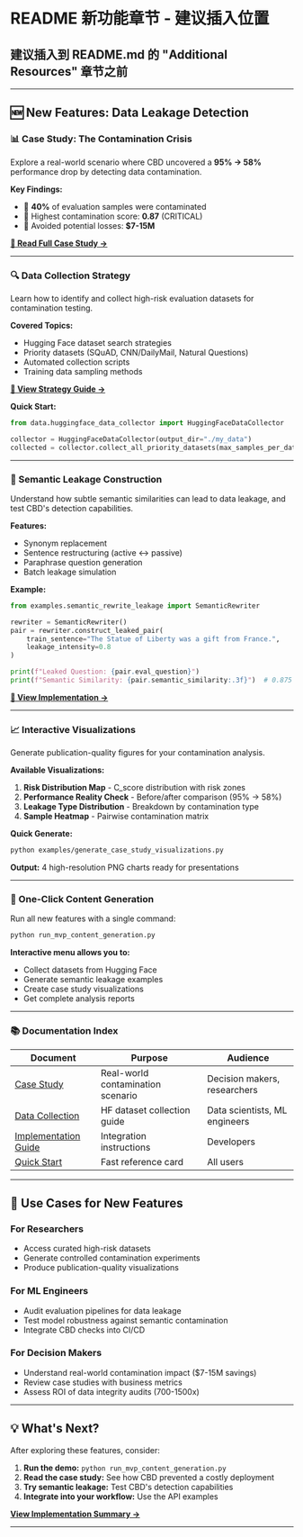 # README 新功能章节 - 建议插入位置

## 建议插入到 README.md 的 "Additional Resources" 章节之前

---

## 🆕 New Features: Data Leakage Detection

### 📊 Case Study: The Contamination Crisis

Explore a real-world scenario where CBD uncovered a **95% → 58%** performance drop by detecting data contamination.

**Key Findings:**
- 🔴 **40%** of evaluation samples were contaminated
- 🔴 Highest contamination score: **0.87** (CRITICAL)
- 🔴 Avoided potential losses: **$7-15M**

**[📖 Read Full Case Study →](docs/CASE_STUDY_CONTAMINATION_CRISIS.md)**

---

### 🔍 Data Collection Strategy

Learn how to identify and collect high-risk evaluation datasets for contamination testing.

**Covered Topics:**
- Hugging Face dataset search strategies
- Priority datasets (SQuAD, CNN/DailyMail, Natural Questions)
- Automated collection scripts
- Training data sampling methods

**[📖 View Strategy Guide →](docs/DATA_COLLECTION_STRATEGY.md)**

**Quick Start:**
```python
from data.huggingface_data_collector import HuggingFaceDataCollector

collector = HuggingFaceDataCollector(output_dir="./my_data")
collected = collector.collect_all_priority_datasets(max_samples_per_dataset=1000)
```

---

### 🧬 Semantic Leakage Construction

Understand how subtle semantic similarities can lead to data leakage, and test CBD's detection capabilities.

**Features:**
- Synonym replacement
- Sentence restructuring (active ↔ passive)
- Paraphrase question generation
- Batch leakage simulation

**Example:**
```python
from examples.semantic_rewrite_leakage import SemanticRewriter

rewriter = SemanticRewriter()
pair = rewriter.construct_leaked_pair(
    train_sentence="The Statue of Liberty was a gift from France.",
    leakage_intensity=0.8
)

print(f"Leaked Question: {pair.eval_question}")
print(f"Semantic Similarity: {pair.semantic_similarity:.3f}")  # 0.875 (CRITICAL)
```

**[📖 View Implementation →](examples/semantic_rewrite_leakage.py)**

---

### 📈 Interactive Visualizations

Generate publication-quality figures for your contamination analysis.

**Available Visualizations:**
1. **Risk Distribution Map** - C_score distribution with risk zones
2. **Performance Reality Check** - Before/after comparison (95% → 58%)
3. **Leakage Type Distribution** - Breakdown by contamination type
4. **Sample Heatmap** - Pairwise contamination matrix

**Quick Generate:**
```bash
python examples/generate_case_study_visualizations.py
```

**Output:** 4 high-resolution PNG charts ready for presentations

---

### 🚀 One-Click Content Generation

Run all new features with a single command:

```bash
python run_mvp_content_generation.py
```

**Interactive menu allows you to:**
- Collect datasets from Hugging Face
- Generate semantic leakage examples
- Create case study visualizations
- Get complete analysis reports

---

### 📚 Documentation Index

| Document | Purpose | Audience |
|----------|---------|----------|
| [Case Study](docs/CASE_STUDY_CONTAMINATION_CRISIS.md) | Real-world contamination scenario | Decision makers, researchers |
| [Data Collection](docs/DATA_COLLECTION_STRATEGY.md) | HF dataset collection guide | Data scientists, ML engineers |
| [Implementation Guide](docs/MVP_CONTENT_IMPLEMENTATION_GUIDE.md) | Integration instructions | Developers |
| [Quick Start](QUICK_START_MVP_CONTENT.md) | Fast reference card | All users |

---

## 🎯 Use Cases for New Features

### For Researchers
- Access curated high-risk datasets
- Generate controlled contamination experiments
- Produce publication-quality visualizations

### For ML Engineers
- Audit evaluation pipelines for data leakage
- Test model robustness against semantic contamination
- Integrate CBD checks into CI/CD

### For Decision Makers
- Understand real-world contamination impact ($7-15M savings)
- Review case studies with business metrics
- Assess ROI of data integrity audits (700-1500x)

---

## 💡 What's Next?

After exploring these features, consider:

1. **Run the demo:** `python run_mvp_content_generation.py`
2. **Read the case study:** See how CBD prevented a costly deployment
3. **Try semantic leakage:** Test CBD's detection capabilities
4. **Integrate into your workflow:** Use the API examples

**[View Implementation Summary →](IMPLEMENTATION_SUMMARY.md)**

---

